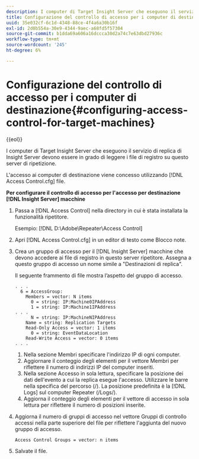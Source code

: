 ```yaml
---
description: I computer di Target Insight Server che eseguono il servizio di replica di Insight Server devono essere in grado di leggere i file di registro su questo server di ripetizione.
title: Configurazione del controllo di accesso per i computer di destinazione
uuid: 35e032cf-6c1d-4348-88ce-4f4a6a30b16f
exl-id: 2d0b554a-30e9-4344-9aec-a68fd5f57304
source-git-commit: b1dda69a606a16dccca30d2a74c7e63dbd27936c
workflow-type: tm+mt
source-wordcount: '245'
ht-degree: 6%

---
```


# Configurazione del controllo di accesso per i computer di destinazione{#configuring-access-control-for-target-machines}

{{eol}}

I computer di Target Insight Server che eseguono il servizio di replica di Insight Server devono essere in grado di leggere i file di registro su questo server di ripetizione.

L&#39;accesso ai computer di destinazione viene concesso utilizzando [!DNL Access Control.cfg] file.

**Per configurare il controllo di accesso per l&#39;accesso per destinazione [!DNL Insight Server] macchine**

1. Passa a [!DNL Access Control] nella directory in cui è stata installata la funzionalità ripetitore.

   Esempio: [!DNL D:\Adobe\Repeater\Access Control]

1. Apri [!DNL Access Control.cfg] in un editor di testo come Blocco note.
1. Crea un gruppo di accesso per il [!DNL Insight Server] macchine che devono accedere ai file di registro in questo server ripetitore. Assegna a questo gruppo di accesso un nome simile a &quot;Destinazioni di replica&quot;.

   Il seguente frammento di file mostra l’aspetto del gruppo di accesso.

   ```
   . . . 
     6 = AccessGroup: 
       Members = vector: N items 
         0 = string: IP:Machine0IPAddress 
         1 = string: IP:Machine1IPAddress 
   . . . 
         N = string: IP:MachineNIPAddress 
       Name = string: Replication Targets 
       Read-Only Access = vector: 1 items 
         0 = string: EventDataLocation 
       Read-Write Access = vector: 0 items 
   . . .
   ```

   1. Nella sezione Membri specificare l&#39;indirizzo IP di ogni computer.
   1. Aggiornare il conteggio degli elementi per il vettore Membri per riflettere il numero di indirizzi IP del computer inseriti.
   1. Nella sezione Accesso in sola lettura, specificare la posizione dei dati dell&#39;evento a cui la replica esegue l&#39;accesso. Utilizzare le barre nella specifica del percorso (/). La posizione predefinita è la [!DNL Logs] sul computer Repeater (/Logs/).
   1. Aggiorna il conteggio degli elementi per il vettore di accesso in sola lettura per riflettere il numero di posizioni inserite.

1. Aggiorna il numero di gruppi di accesso nel vettore Gruppi di controllo accessi nella parte superiore del file per riflettere l&#39;aggiunta del nuovo gruppo di accesso.

   ```
   Access Control Groups = vector: n items
   ```

1. Salvate il file.
